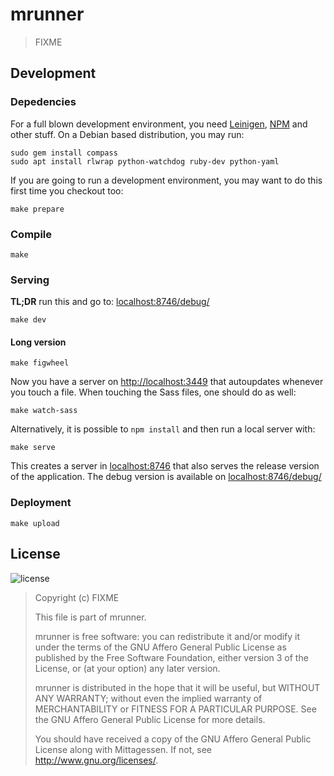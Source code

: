 mrunner
========

> FIXME

Development
-----------

### Depedencies

For a full blown development environment, you need
[Leinigen](http://leiningen.org/), [NPM](http://npmjs.com/) and other
stuff.  On a Debian based distribution, you may run:

```
sudo gem install compass
sudo apt install rlwrap python-watchdog ruby-dev python-yaml
```


If you are going to run a development environment, you may want to do
this first time you checkout too:

```
make prepare
```

### Compile

```
make
```

### Serving

**TL;DR** run this and go to:
[localhost:8746/debug/](http://localhost:8746/debug/)

```
make dev
```

#### Long version

```
make figwheel
```

Now you have a server on
[http://localhost:3449](http://localhost:3449) that autoupdates
whenever you touch a file.  When touching the Sass files, one should
do as well:

```
make watch-sass
```

Alternatively, it is possible to `npm install` and then run a local
server with:

```
make serve
```

This creates a server in [localhost:8746](http://localhost:8746) that
also serves the release version of the application.  The debug version
is available on [localhost:8746/debug/](http://localhost:8746/debug/)

### Deployment

```
make upload
```

License
-------

![license](http://www.gnu.org/graphics/agplv3-155x51.png)

> Copyright (c)  FIXME
>
> This file is part of mrunner.
>
> mrunner is free software: you can redistribute it and/or modify
> it under the terms of the GNU Affero General Public License as
> published by the Free Software Foundation, either version 3 of the
> License, or (at your option) any later version.
>
> mrunner is distributed in the hope that it will be useful, but
> WITHOUT ANY WARRANTY; without even the implied warranty of
> MERCHANTABILITY or FITNESS FOR A PARTICULAR PURPOSE.  See the GNU
> Affero General Public License for more details.
>
> You should have received a copy of the GNU Affero General Public
> License along with Mittagessen.  If not, see
> <http://www.gnu.org/licenses/>.
